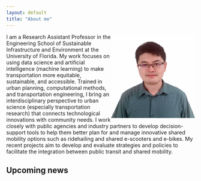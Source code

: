 ```yaml
---
layout: default
title: "About me"
---
```

  
<img align="right" width="225" height="225" src="https://github.com/jacobyan0/jacobyan0.github.io/raw/master/images/Headshot_Yan.jpg"> 
I am a Research Assistant Professor in the Engineering School of Sustainable Infrastructure and Environment at the University of Florida. My work focuses on using data science and artificial intelligence (machine learning) to make transportation more equitable, sustainable, and accessible. Trained in urban planning, computational methods, and transportation engineering, I bring an interdisciplinary perspective to urban science (especially transportation research) that connects technological innovations with community needs. I work closely with public agencies and industry partners to develop decision-support tools to help them better plan for and manage innovative shared mobility options such as ridehailing and shared e-scooters and e-bikes. My recent projects aim to develop and evaluate strategies and policies to facilitate the integration between public transit and shared mobility. 




## Upcoming news
